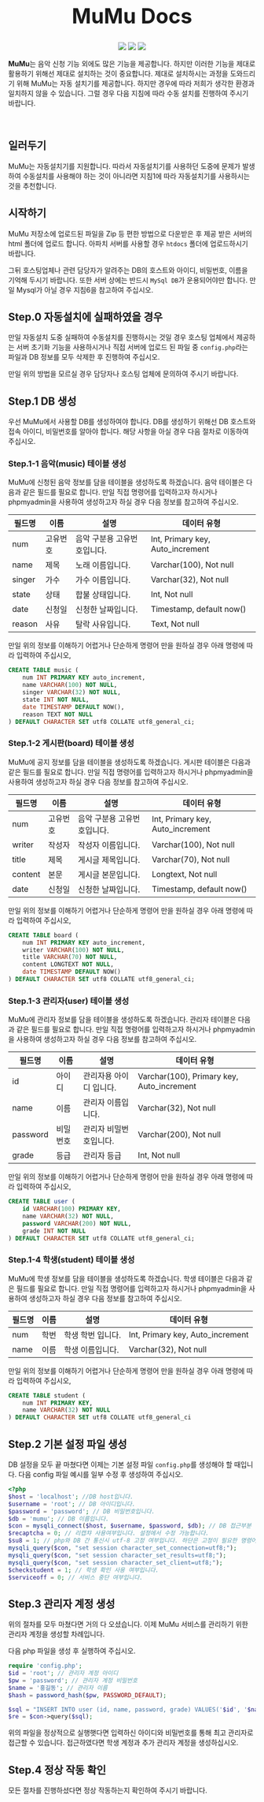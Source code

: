 <p align="center">
    <!--<img src="https://github.com/joongiHong/mumu/blob/master/image/logo.png?raw=true" width="300">-->
    <h1 align="center" style="font-size: 3em;">MuMu Docs</h1>
    <p align="center">
        <img src="https://img.shields.io/badge/python-v3.7-blue">
        <img src="https://img.shields.io/badge/license-MIT-green">
        <img src="https://img.shields.io/badge/test-passing-brightgreen">
    </p>
    <p><b>MuMu</b>는 음악 신청 기능 외에도 많은 기능을 제공합니다. 하지만 이러한 기능을 제대로 활용하기 위해선 제대로 설치하는 것이 중요합니다. 제대로 설치하시는 과정을 도와드리기 위해 MuMu는 자동 설치기를 제공합니다. 하지만 경우에 따라 저희가 생각한 환경과 일치하지 않을 수 있습니다. 그럴 경우 다음 지침에 따라 수동 설치를 진행하여 주시기 바랍니다.</p>
</p>

<br/>

## 일러두기

MuMu는 자동설치기를 지원합니다. 따라서 자동설치기를 사용하던 도중에 문제가 발생하여 수동설치를 사용해야 하는 것이 아니라면 지침1에 따라 자동설치기를 사용하시는 것을 추천합니다.

## 시작하기

MuMu 저장소에 업로드된 파일을 Zip 등 편한 방법으로 다운받은 후 제공 받은 서버의 html 폴더에 업로드 합니다. 아파치 서버를 사용할 경우 `htdocs` 폴더에 업로드하시기 바랍니다.

그뒤 호스팅업체나 관련 담당자가 알려주는 DB의 호스트와 아이디, 비밀번호, 이름을 기억해 두시기 바랍니다. 또한 서버 상에는 반드시 `MySql DB`가 운용되어야만 합니다. 만일 Mysql가 아닐 경우 지침6을 참고하여 주십시오.

## Step.0 자동설치에 실패하였을 경우

만일 자동설치 도중 실패하여 수동설치를 진행하시는 것일 경우 호스팅 업체에서 제공하는 서버 초기화 기능을 사용하시거나 직접 서버에 업로드 된 파일 중 `config.php`라는 파일과 DB 정보를 모두 삭제한 후 진행하여 주십시오.

만일 위의 방법을 모르실 경우 담당자나 호스팅 업체에 문의하여 주시기 바랍니다.

## Step.1 DB 생성

우선 MuMu에서 사용할 DB를 생성하여야 합니다. DB를 생성하기 위해선 DB 호스트와 접속 아이디, 비밀번호를 알아야 합니다. 해당 사항을 아실 경우 다음 절차로 이동하여 주십시오.

### Step.1-1 음악(music) 테이블 생성

MuMu에 신청된 음악 정보를 담을 테이블을 생성하도록 하겠습니다. 음악 테이블은 다음과 같은 필드를 필요로 합니다. 만일 직접 명령어를 입력하고자 하시거나 phpmyadmin을 사용하여 생성하고자 하실 경우 다음 정보를 참고하여 주십시오.

| 필드명 | 이름     | 설명                        | 데이터 유형                      |
| ------ | -------- | --------------------------- | -------------------------------- |
| num    | 고유번호 | 음악 구분용 고유번호입니다. | Int, Primary key, Auto_increment |
| name   | 제목     | 노래 이름입니다.            | Varchar(100), Not null           |
| singer | 가수     | 가수 이름입니다.            | Varchar(32), Not null            |
| state  | 상태     | 합불 상태입니다.            | Int, Not null                    |
| date   | 신청일   | 신청한 날짜입니다.          | Timestamp, default now()         |
| reason | 사유     | 탈락 사유입니다.            | Text, Not null                   |

만일 위의 정보를 이해하기 어렵거나 단순하게 명령어 만을 원하실 경우 아래 명령에 따라 입력하여 주십시오,

```sql
CREATE TABLE music (
    num INT PRIMARY KEY auto_increment,
    name VARCHAR(100) NOT NULL,
    singer VARCHAR(32) NOT NULL,
    state INT NOT NULL,
    date TIMESTAMP DEFAULT NOW(),
    reason TEXT NOT NULL
) DEFAULT CHARACTER SET utf8 COLLATE utf8_general_ci;
```

### Step.1-2 게시판(board) 테이블 생성

MuMu에 공지 정보를 담을 테이블을 생성하도록 하겠습니다. 게시판 테이블은 다음과 같은 필드를 필요로 합니다. 만일 직접 명령어를 입력하고자 하시거나 phpmyadmin을 사용하여 생성하고자 하실 경우 다음 정보를 참고하여 주십시오.

| 필드명  | 이름     | 설명                        | 데이터 유형                      |
| ------- | -------- | --------------------------- | -------------------------------- |
| num     | 고유번호 | 음악 구분용 고유번호입니다. | Int, Primary key, Auto_increment |
| writer  | 작성자   | 작성자 이름입니다.          | Varchar(100), Not null           |
| title   | 제목     | 게시글 제목입니다.          | Varchar(70), Not null            |
| content | 본문     | 게시글 본문입니다.          | Longtext, Not null               |
| date    | 신청일   | 신청한 날짜입니다.          | Timestamp, default now()         |

만일 위의 정보를 이해하기 어렵거나 단순하게 명령어 만을 원하실 경우 아래 명령에 따라 입력하여 주십시오,

```sql
CREATE TABLE board (
    num INT PRIMARY KEY auto_increment,
    writer VARCHAR(100) NOT NULL,
    title VARCHAR(70) NOT NULL,
    content LONGTEXT NOT NULL,
    date TIMESTAMP DEFAULT NOW()
) DEFAULT CHARACTER SET utf8 COLLATE utf8_general_ci;
```

### Step.1-3 관리자(user) 테이블 생성

MuMu에 관리자 정보를 담을 테이블을 생성하도록 하겠습니다. 관리자 테이블은 다음과 같은 필드를 필요로 합니다. 만일 직접 명령어를 입력하고자 하시거나 phpmyadmin을 사용하여 생성하고자 하실 경우 다음 정보를 참고하여 주십시오.

| 필드명   | 이름     | 설명                    | 데이터 유형                               |
| -------- | -------- | ----------------------- | ----------------------------------------- |
| id       | 아이디   | 관리자용 아이디 입니다. | Varchar(100), Primary key, Auto_increment |
| name     | 이름     | 관리자 이름입니다.      | Varchar(32), Not null                     |
| password | 비밀번호 | 관리자 비밀번호입니다.  | Varchar(200), Not null                    |
| grade    | 등급     | 관리자 등급             | Int, Not null                             |

만일 위의 정보를 이해하기 어렵거나 단순하게 명령어 만을 원하실 경우 아래 명령에 따라 입력하여 주십시오,

```sql
CREATE TABLE user (
    id VARCHAR(100) PRIMARY KEY,
    name VARCHAR(32) NOT NULL,
    password VARCHAR(200) NOT NULL,
    grade INT NOT NULL
) DEFAULT CHARACTER SET utf8 COLLATE utf8_general_ci;
```

### Step.1-4 학생(student) 테이블 생성

MuMu에 학생 정보를 담을 테이블을 생성하도록 하겠습니다. 학생 테이블은 다음과 같은 필드를 필요로 합니다. 만일 직접 명령어를 입력하고자 하시거나 phpmyadmin을 사용하여 생성하고자 하실 경우 다음 정보를 참고하여 주십시오.

| 필드명 | 이름 | 설명              | 데이터 유형                      |
| ------ | ---- | ----------------- | -------------------------------- |
| num    | 학번 | 학생 학번 입니다. | Int, Primary key, Auto_increment |
| name   | 이름 | 학생 이름입니다.  | Varchar(32), Not null            |

만일 위의 정보를 이해하기 어렵거나 단순하게 명령어 만을 원하실 경우 아래 명령에 따라 입력하여 주십시오,

```sql
CREATE TABLE student (
    num INT PRIMARY KEY,
    name VARCHAR(32) NOT NULL
) DEFAULT CHARACTER SET utf8 COLLATE utf8_general_ci
```

## Step.2 기본 설정 파일 생성

DB 설정을 모두 끝 마쳤다면 이제는 기본 설정 파일 `config.php`를 생성해야 할 때입니다. 다음 config 파일 예시를 일부 수정 후 생성하여 주십시오.

```php
<?php
$host = 'localhost'; //DB host입니다.
$username = 'root'; // DB 아이디입니다.
$password = 'password'; // DB 비밀번호입니다.
$db = 'mumu'; // DB 이름입니다.
$con = mysqli_connect($host, $username, $password, $db); // DB 접근부분 (수정 금지)
$recaptcha = 0; // 리캡챠 사용여부입니다. 설정에서 수정 가능합니다.
$su8 = 1; // php와 DB 간 통신시 utf-8 고정 여부입니다. 하단은 고정이 필요한 명령어 입니다.
mysqli_query($con, "set session character_set_connection=utf8;");
mysqli_query($con, "set session character_set_results=utf8;");
mysqli_query($con, "set session character_set_client=utf8;");
$checkstudent = 1; // 학생 확인 사용 여부입니다.
$serviceoff = 0; // 서비스 중단 여부입니다.
```

## Step.3 관리자 계정 생성

위의 절차를 모두 마쳤다면 거의 다 오셨습니다. 이제 MuMu 서비스를 관리하기 위한 관리자 계정을 생성할 차례입니다.

다음 php 파일을 생성 후 실행하여 주십시오.

```php
require 'config.php';
$id = 'root'; // 관리자 계정 아이디
$pw = 'password'; // 관리자 계정 비밀번호
$name = '홍길동'; // 관리자 이름
$hash = password_hash($pw, PASSWORD_DEFAULT);

$sql = "INSERT INTO user (id, name, password, grade) VALUES('$id', '$name', '$hash', 0)";
$re = $con->query($sql);
```

위의 파일을 정상적으로 실행햇다면 입력하신 아이디와 비밀번호를 통해 최고 관리자로 접근할 수 있습니다. 접근하였다면 학생 계정과 추가 관리자 계정을 생성하십시오.

## Step.4 정상 작동 확인

모든 절차를 진행하셨다면 정상 작동하는지 확인하여 주시기 바랍니다.
